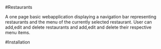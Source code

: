#Restaurants

A one page basic webapplication displaying a navigation bar representing restaurants and the menu of the currently selected restaurant. 
User can add,edit and delete restaurants and add,edit and delete their respective menu items.

#Installation



